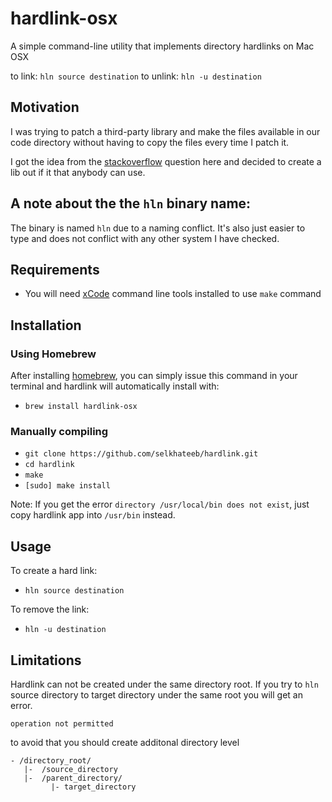 # hardlink-osx
A simple command-line utility that implements directory hardlinks on Mac OSX

to link: `hln source destination`
to unlink: `hln -u destination`

## Motivation
I was trying to patch a third-party library and make the files available in our
code directory without having to copy the files every time I patch it.

I got the idea from the  [stackoverflow](http://stackoverflow.com/questions/80875/what-is-the-bash-command-to-create-a-hardlink-to-a-directory-in-os-x)
question here and decided to create a lib out if it that anybody can use.

## A note about the the `hln` binary name:
The binary is named `hln` due to a naming conflict. It's also just easier to type and does not conflict with any other system I have checked.

## Requirements
- You will need [xCode](https://developer.apple.com/technologies/mac/#xcode) command line tools installed to use `make` command

## Installation
### Using Homebrew
After installing [homebrew](http://brew.sh/), you can simply issue this command in your terminal and hardlink will automatically install with:

- `brew install hardlink-osx`

### Manually compiling
- `git clone https://github.com/selkhateeb/hardlink.git`
- `cd hardlink`
- `make`
- `[sudo] make install`

Note: If you get the error `directory /usr/local/bin does not exist`, just copy hardlink app into `/usr/bin` instead.

## Usage
To create a hard link:
- `hln source destination`

To remove the link:
- `hln -u destination`

## Limitations
Hardlink can not be created under the same directory root.
If you try to `hln` source directory to target directory under the same root you will get an error.
```
operation not permitted
```
to avoid that you should create additonal directory level
```
- /directory_root/
   |-  /source_directory
   |-  /parent_directory/
         |- target_directory
```

